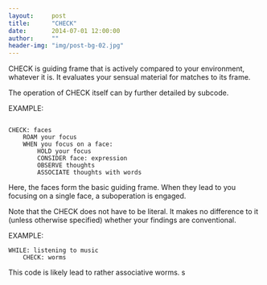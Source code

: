 ```yaml
---
layout:     post
title:      "CHECK"
date:       2014-07-01 12:00:00
author:     ""
header-img: "img/post-bg-02.jpg"
---
```


CHECK is guiding frame that is actively compared to your environment, whatever it is. It evaluates your sensual material for matches to its frame.

The operation of CHECK itself can by further detailed by subcode.

EXAMPLE:

<pre><code>
CHECK: faces
	ROAM your focus
	WHEN you focus on a face:
		HOLD your focus
		CONSIDER face: expression
		OBSERVE thoughts
		ASSOCIATE thoughts with words
</code></pre>

Here, the faces form the basic guiding frame. When they lead to you focusing on a single face, a suboperation is engaged.

Note that the CHECK does not have to be literal. It makes no difference to it (unless otherwise specified) whether your findings are conventional.

EXAMPLE:

```
WHILE: listening to music
	CHECK: worms
```

This code is likely lead to rather associative worms.
s
